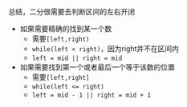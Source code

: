 总结，二分很需要去判断区间的左右开闭
- 如果需要精确的找到某一个数
  - 需要`[left,right)`
  - `while(left < right)`，因为right并不在区间内
  - `left = mid || right = mid`
- 如果需要找到第一个或者最后一个等于该数的位置
  - 需要`[left,right]`
  - `while(left <= right)`
  - `left = mid - 1 || right = mid + 1`
